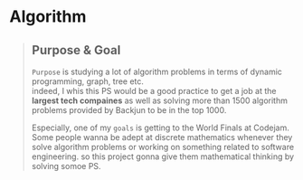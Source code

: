 # Algorithm

> ## Purpose & Goal
> `Purpose` is studying a lot of algorithm problems in terms of dynamic programming, graph, tree etc.  
> indeed, I whis this PS would be a good practice to get a job at the **largest tech compaines** as well as
> solving more than 1500 algorithm problems provided by Backjun to be in the top 1000.
> 
> Especially, one of my `goals` is getting to the World Finals at Codejam. Some people wanna be adept at discrete mathematics 
> whenever they solve algorithm problems or working on something related to software engineering. so this project gonna give them
> mathematical thinking by solving somoe PS.  


<br />
<br />
<br />
<br />



